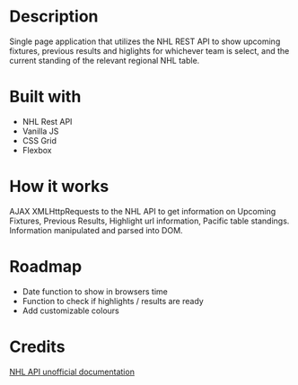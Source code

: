 # Description

Single page application that utilizes the NHL REST API to show upcoming fixtures, previous results and higlights for whichever team is select, and the current standing of the relevant regional NHL table. 

# Built with

- NHL Rest API
- Vanilla JS
- CSS Grid
- Flexbox

# How it works

AJAX XMLHttpRequests to the NHL API to get information on Upcoming Fixtures, Previous Results, Highlight url information, Pacific table standings. Information manipulated and parsed into DOM.

# Roadmap

- Date function to show in browsers time
- Function to check if highlights / results are ready
- Add customizable colours


# Credits

[NHL API unofficial documentation](https://gitlab.com/dword4/nhlapi)



